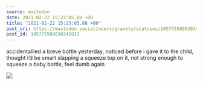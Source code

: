 ```yaml
---
source: mastodon
date: 2021-02-22 15:23:05.88 +00
title: "2021-02-22 15:23:05.88 +00"
post_uri: https://mastodon.social/users/gravely/statuses/105775588038341911
post_id: 105775588038341911
---
```

accidentallied a breve bottle yesterday, noticed before i gave it to the child, thought i’d be smart slapping a squeeze top on it, not strong enough to squeeze a baby bottle, feel dumb again


![](/images/105775587992850687.jpg)

